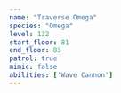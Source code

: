 ```yaml
---
name: "Traverse Omega"
species: "Omega"
level: 132
start_floor: 81
end_floor: 83
patrol: true
mimic: false
abilities: ['Wave Cannon']
---
```

